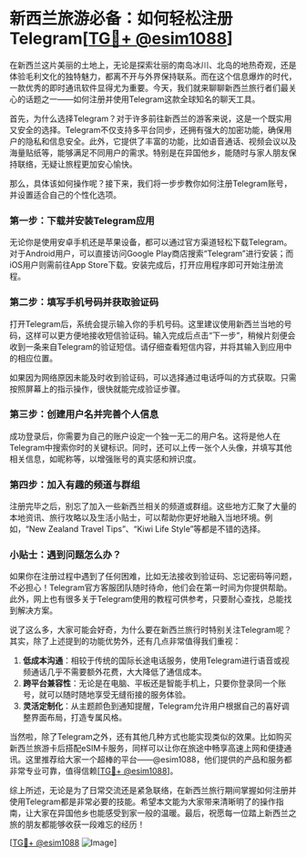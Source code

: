 # 新西兰旅游必备：如何轻松注册Telegram[[TG💪+ @esim1088](https://t.me/s/esim1088)]

在新西兰这片美丽的土地上，无论是探索壮丽的南岛冰川、北岛的地热奇观，还是体验毛利文化的独特魅力，都离不开与外界保持联系。而在这个信息爆炸的时代，一款优秀的即时通讯软件显得尤为重要。今天，我们就来聊聊新西兰旅行者们最关心的话题之一——如何注册并使用Telegram这款全球知名的聊天工具。

首先，为什么选择Telegram？对于许多前往新西兰的游客来说，这是一个既实用又安全的选择。Telegram不仅支持多平台同步，还拥有强大的加密功能，确保用户的隐私和信息安全。此外，它提供了丰富的功能，比如语音通话、视频会议以及海量贴纸等，能够满足不同用户的需求。特别是在异国他乡，能随时与家人朋友保持联络，无疑让旅程更加安心愉快。

那么，具体该如何操作呢？接下来，我们将一步步教你如何注册Telegram账号，并设置适合自己的个性化选项。

### 第一步：下载并安装Telegram应用

无论你是使用安卓手机还是苹果设备，都可以通过官方渠道轻松下载Telegram。对于Android用户，可以直接访问Google Play商店搜索“Telegram”进行安装；而iOS用户则需前往App Store下载。安装完成后，打开应用程序即可开始注册流程。

### 第二步：填写手机号码并获取验证码

打开Telegram后，系统会提示输入你的手机号码。这里建议使用新西兰当地的号码，这样可以更方便地接收短信验证码。输入完成后点击“下一步”，稍候片刻便会收到一条来自Telegram的验证短信。请仔细查看短信内容，并将其输入到应用中的相应位置。

如果因为网络原因未能及时收到验证码，可以选择通过电话呼叫的方式获取。只需按照屏幕上的指示操作，很快就能完成验证步骤。

### 第三步：创建用户名并完善个人信息

成功登录后，你需要为自己的账户设定一个独一无二的用户名。这将是他人在Telegram中搜索你时的关键标识。同时，还可以上传一张个人头像，并填写其他相关信息，如昵称等，以增强账号的真实感和辨识度。

### 第四步：加入有趣的频道与群组

注册完毕之后，别忘了加入一些新西兰相关的频道或群组。这些地方汇聚了大量的本地资讯、旅行攻略以及生活小贴士，可以帮助你更好地融入当地环境。例如，“New Zealand Travel Tips”、“Kiwi Life Style”等都是不错的选择。

### 小贴士：遇到问题怎么办？

如果你在注册过程中遇到了任何困难，比如无法接收到验证码、忘记密码等问题，不必担心！Telegram官方客服团队随时待命，他们会在第一时间为你提供帮助。此外，网上也有很多关于Telegram使用的教程可供参考，只要耐心查找，总能找到解决方案。

说了这么多，大家可能会好奇，为什么要在新西兰旅行时特别关注Telegram呢？其实，除了上述提到的功能优势外，还有几点非常值得我们重视：

1. **低成本沟通**：相较于传统的国际长途电话服务，使用Telegram进行语音或视频通话几乎不需要额外花费，大大降低了通信成本。
2. **跨平台兼容性**：无论是在电脑、平板还是智能手机上，只要你登录同一个账号，就可以随时随地享受无缝衔接的服务体验。
3. **灵活定制化**：从主题颜色到通知提醒，Telegram允许用户根据自己的喜好调整界面布局，打造专属风格。

当然啦，除了Telegram之外，还有其他几种方式也能实现类似的效果。比如购买新西兰旅游卡后搭配eSIM卡服务，同样可以让你在旅途中畅享高速上网和便捷通讯。这里推荐给大家一个超棒的平台——@esim1088，他们提供的产品和服务都非常专业可靠，值得信赖[[TG💪+ @esim1088](https://t.me/s/esim1088)]。

综上所述，无论是为了日常交流还是紧急联络，在新西兰旅行期间掌握如何注册并使用Telegram都是非常必要的技能。希望本文能为大家带来清晰明了的操作指南，让大家在异国他乡也能感受到家一般的温暖。最后，祝愿每一位踏上新西兰之旅的朋友都能够收获一段难忘的经历！

[[TG💪+ @esim1088](https://t.me/s/esim1088) ![Image](https://i.postimg.cc/4NQfJmqS/Snipaste-2025-05-13-00-14-12.png)]